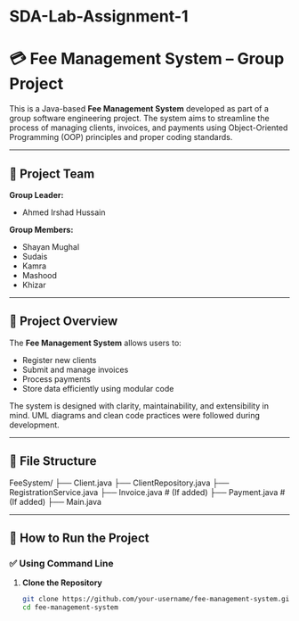 # SDA-Lab-Assignment-1


# 💳 Fee Management System – Group Project

This is a Java-based **Fee Management System** developed as part of a group software engineering project. The system aims to streamline the process of managing clients, invoices, and payments using Object-Oriented Programming (OOP) principles and proper coding standards.

---

## 👥 Project Team

**Group Leader:**
- Ahmed Irshad Hussain

**Group Members:**
- Shayan Mughal  
- Sudais  
- Kamra  
- Mashood  
- Khizar

---

## 🔧 Project Overview

The **Fee Management System** allows users to:

- Register new clients
- Submit and manage invoices
- Process payments
- Store data efficiently using modular code

The system is designed with clarity, maintainability, and extensibility in mind. UML diagrams and clean code practices were followed during development.

---

## 📁 File Structure
FeeSystem/
├── Client.java
├── ClientRepository.java
├── RegistrationService.java
├── Invoice.java # (If added)
├── Payment.java # (If added)
├── Main.java


---

## 🚀 How to Run the Project

### ✅ Using Command Line

1. **Clone the Repository**  
   ```bash
   git clone https://github.com/your-username/fee-management-system.git
   cd fee-management-system

